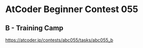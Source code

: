 # AtCoder Beginner Contest 055

## B - Training Camp

https://atcoder.jp/contests/abc055/tasks/abc055_b
